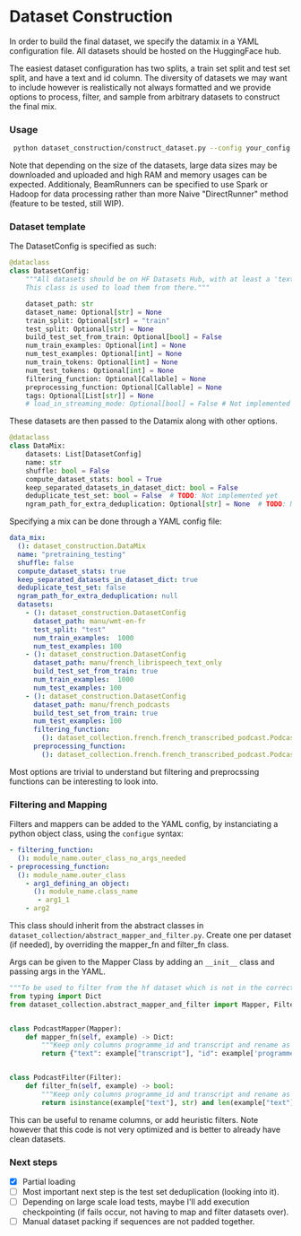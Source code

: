# Dataset Construction

In order to build the final dataset, we specify the datamix in a YAML configuration file.
All datasets should be hosted on the HuggingFace hub.

The easiest dataset configuration has two splits, a train set split and test set split, and have a text and id column.
The diversity of datasets we may want to include however is realistically not always formatted and we provide options to 
process, filter, and sample from arbitrary datasets to construct the final mix.

### Usage

```bash
 python dataset_construction/construct_dataset.py --config your_config.yaml --hub_id hf_repo_id
```
Note that depending on the size of the datasets, large data sizes may be downloaded and uploaded and high RAM and memory
usages can be expected. Additionaly, BeamRunners can be specified to use Spark or Hadoop for data processing
rather than more Naive "DirectRunner" method (feature to be tested, still WIP).

### Dataset template

The DatasetConfig is specified as such:
```python
@dataclass
class DatasetConfig:
    """All datasets should be on HF Datasets Hub, with at least a 'text' field.
    This class is used to load them from there."""

    dataset_path: str
    dataset_name: Optional[str] = None
    train_split: Optional[str] = "train"
    test_split: Optional[str] = None
    build_test_set_from_train: Optional[bool] = False
    num_train_examples: Optional[int] = None
    num_test_examples: Optional[int] = None
    num_train_tokens: Optional[int] = None
    num_test_tokens: Optional[int] = None
    filtering_function: Optional[Callable] = None
    preprocessing_function: Optional[Callable] = None
    tags: Optional[List[str]] = None
    # load_in_streaming_mode: Optional[bool] = False # Not implemented yet
```

These datasets are then passed to the Datamix along with other options.
```python
@dataclass
class DataMix:
    datasets: List[DatasetConfig]
    name: str
    shuffle: bool = False
    compute_dataset_stats: bool = True
    keep_separated_datasets_in_dataset_dict: bool = False
    deduplicate_test_set: bool = False  # TODO: Not implemented yet
    ngram_path_for_extra_deduplication: Optional[str] = None  # TODO: Not implemented yet
```

Specifying a mix can be done through a YAML config file:

```yaml
data_mix:
  (): dataset_construction.DataMix
  name: "pretraining_testing"
  shuffle: false
  compute_dataset_stats: true
  keep_separated_datasets_in_dataset_dict: true
  deduplicate_test_set: false
  ngram_path_for_extra_deduplication: null
  datasets:
    - (): dataset_construction.DatasetConfig
      dataset_path: manu/wmt-en-fr
      test_split: "test"
      num_train_examples:  1000
      num_test_examples: 100
    - (): dataset_construction.DatasetConfig
      dataset_path: manu/french_librispeech_text_only
      build_test_set_from_train: true
      num_train_examples:  1000
      num_test_examples: 100
    - (): dataset_construction.DatasetConfig
      dataset_path: manu/french_podcasts
      build_test_set_from_train: true
      num_test_examples: 100
      filtering_function:
        (): dataset_collection.french.french_transcribed_podcast.PodcastFilter
      preprocessing_function:
        (): dataset_collection.french.french_transcribed_podcast.PodcastMapper
```

Most options are trivial to understand but filtering and preprocssing functions can be interesting to look into.

### Filtering and Mapping

Filters and mappers can be added to the YAML config, by instanciating a python object class, using the `configue` syntax:

```yaml
- filtering_function:
  (): module_name.outer_class_no_args_needed
- preprocessing_function:
  (): module_name.outer_class
    - arg1_defining_an object:
      (): module_name.class_name
       - arg1_1
    - arg2
```

This class should inherit from the abstract classes in `dataset_collection/abstract_mapper_and_filter.py`.
Create one per dataset (if needed), by overriding the mapper_fn and filter_fn class.

Args can be given to the Mapper Class by adding an `__init__` class and passing args in the YAML.

```python
"""To be used to filter from the hf dataset which is not in the correct format"""
from typing import Dict
from dataset_collection.abstract_mapper_and_filter import Mapper, Filter


class PodcastMapper(Mapper):
    def mapper_fn(self, example) -> Dict:
        """Keep only columns programme_id and transcript and rename as id, text"""
        return {"text": example["transcript"], "id": example['programme_id']}


class PodcastFilter(Filter):
    def filter_fn(self, example) -> bool:
        """Keep only columns programme_id and transcript and rename as id, text"""
        return isinstance(example["text"], str) and len(example["text"]) > 100
```

This can be useful to rename columns, or add heuristic filters.
Note however that this code is not very optimized and is better to already have clean datasets.


### Next steps

- [x] Partial loading 
- [ ] Most important next step is the test set deduplication (looking into it).
- [ ] Depending on large scale load tests, maybe I'll add execution checkpointing (if fails occur, not having to map and filter datasets over).
- [ ] Manual dataset packing if sequences are not padded together.
